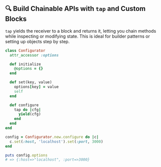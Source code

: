 ## 🔍 Build Chainable APIs with `tap` and Custom Blocks

`tap` yields the receiver to a block and returns it, letting you chain methods while inspecting or modifying state. This is ideal for builder patterns or setting up objects step by step.

```ruby
class Configurator
  attr_accessor :options

  def initialize
    @options = {}
  end

  def set(key, value)
    options[key] = value
    self
  end

  def configure
    tap do |cfg|
      yield(cfg)
    end
  end
end

config = Configurator.new.configure do |c|
  c.set(:host, 'localhost').set(:port, 3000)
end

puts config.options
# => {:host=>"localhost", :port=>3000}
```